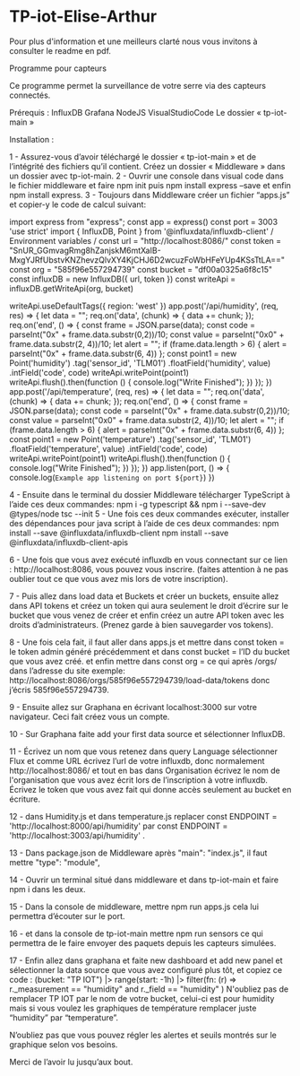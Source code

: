 # TP-iot-Elise-Arthur

Pour plus d'information et une meilleurs clarté nous vous invitons à consulter le readme en pdf.

Programme pour capteurs


Ce programme permet la surveillance de votre serre via des capteurs connectés.

Prérequis :
InfluxDB 
Grafana
NodeJS
VisualStudioCode
Le dossier « tp-iot-main »

Installation :

1 - Assurez-vous d’avoir téléchargé le dossier « tp-iot-main » et de l’intégrité des fichiers qu’il contient. Créez un dossier « Middleware »  dans un dossier avec tp-iot-main.
2 - Ouvrir une console dans visual code dans le fichier middleware et faire npm init puis npm install express –save et enfin npm install express.
3 - Toujours dans Middleware créer un fichier “apps.js” et copier-y le code de calcul suivant:

import express from "express";
const app = express()
const port = 3003
'use strict'
  import { InfluxDB, Point } from '@influxdata/influxdb-client'
  / Environment variables /
  const url = "http://localhost:8086/"
  const token = "SnUR_GGmvagRmg8hZanjskM6mtXaIB-MxgYJRfUbstvKNZhevzQlvXY4KjCHJ6D2wcuzFoWbHFeYUp4KSsTtLA=="
  const org = "585f96e557294739"
  const bucket = "df00a0325a6f8c15"
  const influxDB = new InfluxDB({ url, token })
  const writeApi = influxDB.getWriteApi(org, bucket)
  
  writeApi.useDefaultTags({ region: 'west' })
app.post('/api/humidity', (req, res) => {
    let data = "";
    req.on('data', (chunk) => {
        data += chunk;
      });
      req.on('end', () => {
          const frame = JSON.parse(data);
          const code = parseInt("0x" + frame.data.substr(0,2))/10;
          const value = parseInt("0x0" + frame.data.substr(2, 4))/10;
          let alert = "";
          if (frame.data.length > 6) {
              alert = parseInt("0x" + frame.data.substr(6, 4))
          };
          const point1 = new Point('humidity')
            .tag('sensor_id', 'TLM01')
            .floatField('humidity', value)
            .intField('code', code)
            writeApi.writePoint(point1)
            writeApi.flush().then(function () {
                console.log("Write Finished");
              })
      });
})
app.post('/api/temperature', (req, res) => {
    let data = "";
    req.on('data', (chunk) => {
        data += chunk;
      });
      req.on('end', () => {
          const frame = JSON.parse(data);
          const code = parseInt("0x" + frame.data.substr(0,2))/10;
          const value = parseInt("0x0" + frame.data.substr(2, 4))/10;
          let alert = "";
          if (frame.data.length > 6) {
              alert = parseInt("0x" + frame.data.substr(6, 4))
          };
          const point1 = new Point('temperature')
            .tag('sensor_id', 'TLM01')
            .floatField('temperature', value)
            .intField('code', code)
            writeApi.writePoint(point1)
            writeApi.flush().then(function () {
                console.log("Write Finished");
              })
      });
  })
app.listen(port, () => {
  console.log(`Example app listening on port ${port}`)
})


4 - Ensuite dans le terminal du dossier Middleware télécharger TypeScript à l’aide ces deux commandes:
npm i -g typescript && npm i --save-dev @types/node 
tsc --init
5 - Une fois ces deux commandes exécuter, installer des dépendances pour java script à l’aide de ces deux commandes:
npm install --save @influxdata/influxdb-client
npm install --save @influxdata/influxdb-client-apis

6 - Une fois que vous avez exécuté influxdb en vous connectant sur ce lien : http://localhost:8086, vous pouvez vous inscrire. (faites attention à ne pas oublier tout ce que vous avez mis lors de votre inscription).

7 - Puis allez dans load data et Buckets et créer un buckets, ensuite allez dans API tokens et créez un token qui aura seulement le droit d’écrire sur le bucket que vous venez de créer et enfin créez un autre API token avec les droits d’administrateurs. (Prenez garde à bien sauvegarder vos tokens).

8 - Une fois cela fait, il faut aller dans apps.js et mettre dans const token = le token admin généré précédemment et dans const bucket = l’ID du bucket que vous avez créé. et enfin mettre dans const org = ce qui après /orgs/ dans l’adresse du site exemple: http://localhost:8086/orgs/585f96e557294739/load-data/tokens donc j’écris 585f96e557294739.

9 - Ensuite allez sur Graphana en écrivant localhost:3000 sur votre navigateur. Ceci fait créez vous un compte.

10 - Sur Graphana faite add your first data source et sélectionner InfluxDB.

11 - Écrivez un nom que vous retenez dans query Language sélectionner Flux et comme URL écrivez l’url de votre influxdb, donc normalement http://localhost:8086/ et tout en bas dans Organisation écrivez le nom de l'organisation que vous avez écrit lors de l’inscription à votre influxdb. Écrivez le token que vous avez fait qui donne accès seulement au bucket en écriture.

12 - dans Humidity.js et dans temperature.js replacer 
const ENDPOINT = 'http://localhost:8000/api/humidity' par const ENDPOINT = 'http://localhost:3003/api/humidity' .

13 - Dans package.json de Middleware après  "main": "index.js", il faut mettre "type": "module",

14 - Ouvrir un terminal situé dans middleware et dans tp-iot-main et faire npm i dans les deux.

15 - Dans la console de middleware, mettre npm run apps.js cela lui permettra d’écouter sur le port.

16 - et dans la console de tp-iot-main mettre npm run sensors ce qui permettra de le faire envoyer des paquets depuis les capteurs simulées.

17 - Enfin allez dans graphana et faite new dashboard et add new panel et sélectionner la data source que vous avez configuré plus tôt, et copiez ce code :
(bucket: "TP IOT")
  |> range(start: -1h)
  |> filter(fn: (r) =>
    r._measurement == "humidity" and
    r._field == "humidity"
  ) 
 N'oubliez pas de remplacer TP IOT par le nom de votre bucket, celui-ci est pour humidity mais si vous voulez les graphiques de température remplacer juste “humidity” par “temperature”.


N’oubliez pas que vous pouvez régler les alertes et seuils montrés sur le graphique selon vos besoins.

Merci de l’avoir lu jusqu’aux bout.

